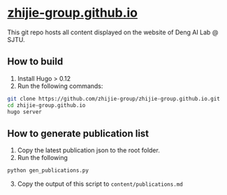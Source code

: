 # [zhijie-group.github.io](https://zhijie-group.github.io/)

This git repo hosts all content displayed on the website of Deng AI Lab @ SJTU.


## How to build

1. Install Hugo > 0.12
2. Run the following commands:
```bash
git clone https://github.com/zhijie-group/zhijie-group.github.io.git
cd zhijie-group.github.io
hugo server
```


## How to generate publication list

1. Copy the latest publication json to the root folder.
2. Run the following
```bash
python gen_publications.py
```
3. Copy the output of this script to `content/publications.md`
